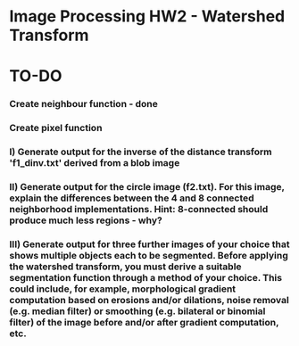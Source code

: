 # Image Processing HW2 - Watershed Transform
# TO-DO

### Create neighbour function - done
### Create pixel function

### I) Generate output for the inverse of the distance transform 'f1_dinv.txt' derived from a blob image

### II) Generate output for the circle image (f2.txt). For this image, explain the differences between the 4 and 8 connected neighborhood implementations. Hint: 8-connected should produce much less regions - why?

### III) Generate output for three further images of your choice that shows multiple objects each to be segmented. Before applying the watershed transform, you must derive a suitable segmentation function through a method of your choice. This could include, for example, morphological gradient computation based on erosions and/or dilations, noise removal (e.g. median filter) or smoothing (e.g. bilateral or binomial filter) of the image before and/or after gradient computation, etc.


